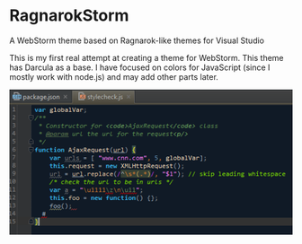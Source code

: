 RagnarokStorm
=============

A WebStorm theme based on Ragnarok-like themes for Visual Studio

This is my first real attempt at creating a theme for WebStorm. This theme has Darcula as a base.
I have focused on colors for JavaScript (since I mostly work with node.js) and may add other parts later.

![RagnarokStorm JavaScript Theme](RagnarokStorm.PNG "Ragnarok Storm JavaScript theme")
